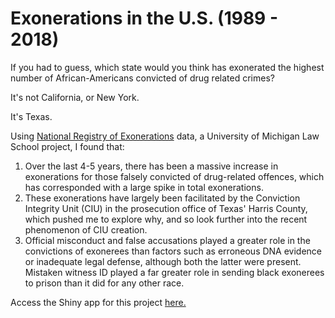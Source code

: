 # Exonerations in the U.S. (1989 - 2018)

 If you had to guess, which state would you think has exonerated the highest number of African-Americans convicted of drug related crimes? 
 
 It's not California, or New York.
 
 It's Texas. 
 
 Using [National Registry of Exonerations](http://www.law.umich.edu/special/exoneration/Pages/about.aspx) data, a University of Michigan Law School project, I found that:
  1. Over the last 4-5 years, there has been a massive increase in exonerations for those falsely convicted of drug-related offences, which has corresponded with a large spike in total exonerations.
  2. These exonerations have largely been facilitated by the Conviction Integrity Unit (CIU) in the prosecution office of Texas' Harris County, which pushed me to explore why, and so look further into the recent phenomenon of CIU creation. 
  3. Official misconduct and false accusations played a greater role in the convictions of exonerees than factors such as erroneous DNA evidence or inadequate legal defense, although both the latter were present. Mistaken witness ID played a far greater role in sending black exonerees to prison than it did for any other race.


Access the Shiny app for this project [here.](https://tanyarohatgi.shinyapps.io/exoneration-data/)
